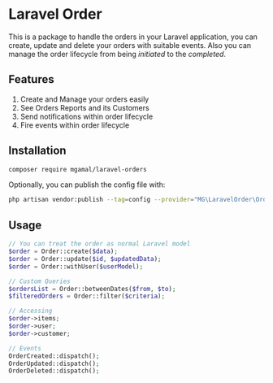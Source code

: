 # Laravel Order

This is a package to handle the orders in your Laravel application, you can create, update and delete your orders with suitable events. Also you can manage the order lifecycle from being _initiated_ to the _completed_.

## Features
1. Create and Manage your orders easily
2. See Orders Reports and its Customers
3. Send notifications within order lifecycle
4. Fire events within order lifecycle

## Installation

```bash
composer require mgamal/laravel-orders
```

Optionally, you can publish the config file with:

```bash
php artisan vendor:publish --tag=config --provider="MG\LaravelOrder\OrderServiceProvider"
```

## Usage

```php
// You can treat the order as normal Laravel model
$order = Order::create($data);
$order = Order::update($id, $updatedData);
$order = Order::withUser($userModel);

// Custom Queries
$ordersList = Order::betweenDates($from, $to);
$filteredOrders = Order::filter($criteria);

// Accessing
$order->items;
$order->user;
$order->customer;

// Events
OrderCreated::dispatch();
OrderUpdated::dispatch();
OrderDeleted::dispatch();
```

